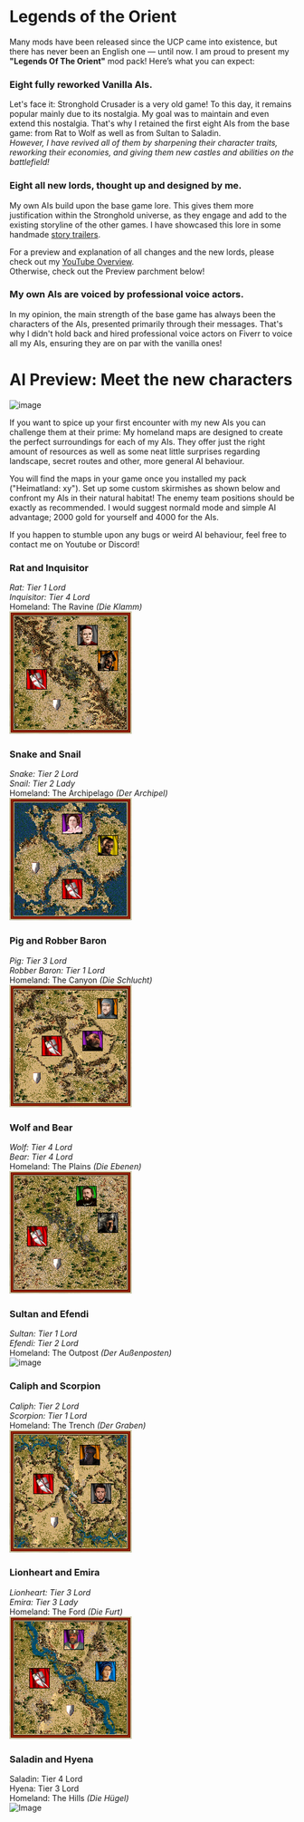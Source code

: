 # Legends of the Orient

Many mods have been released since the UCP came into existence, but there has never been an English one — until now.
I am proud to present my **"Legends Of The Orient"** mod pack!
Here’s what you can expect:

### Eight fully reworked Vanilla AIs.
Let's face it: Stronghold Crusader is a very old game! To this day, it remains popular mainly due to its nostalgia. My goal was to maintain and even extend this nostalgia. That's why I retained the first eight AIs from the base game: from Rat to Wolf as well as from Sultan to Saladin.  
*However, I have revived all of them by sharpening their character traits, reworking their economies, and giving them new castles and abilities on the battlefield!*  
  
### Eight all new lords, thought up and designed by me.
My own AIs build upon the base game lore. This gives them more justification within the Stronghold universe, as they engage and add to the existing storyline of the other games.  I have showcased this lore in some handmade [story trailers](https://www.youtube.com/watch?v=o4AaKaABcTQ&list=PLBN1Qfc9HaOUkFHLpETwAmZYOI0I-Y4Ae).  
  
For a preview and explanation of all changes and the new lords, please check out my [YouTube Overview](https://www.youtube.com/watch?v=rxP-eylX_Q4&list=PLBN1Qfc9HaOVOKqq8hps0GH84vONNWqEg).  
Otherwise, check out the Preview parchment below!  
  
### My own AIs are voiced by professional voice actors.
In my opinion, the main strength of the base game has always been the characters of the AIs, presented primarily through their messages. That's why I didn't hold back and hired professional voice actors on Fiverr to voice all my AIs, ensuring they are on par with the vanilla ones!


# AI Preview: Meet the new characters
![image](https://raw.githubusercontent.com/CrusaderPilaw/extension-Legends-of-the-Orient/71968dbc4be31718fa4740311740e04a3ff7c089/locale/Legends_Of_The_Orient.png) 

If you want to spice up your first encounter with my new AIs you can challenge them at their prime: My homeland maps are designed to create the perfect surroundings for each of my AIs.
They offer just the right amount of resources as well as some neat little surprises regarding landscape, secret routes and other, more general AI behaviour. 

You will find the maps in your game once you installed my pack ("Heimatland: xy").
Set up some custom skirmishes as shown below and confront my AIs in their natural habitat!
The enemy team positions should be exactly as recommended.
I would suggest normald mode and simple AI advantage; 2000 gold for yourself and 4000 for the AIs. 

If you happen to stumble upon any bugs or weird AI behaviour, feel free to contact me on Youtube or Discord!


### Rat and Inquisitor
*Rat: Tier 1 Lord*  
*Inquisitor: Tier 4 Lord*  
Homeland: The Ravine *(Die Klamm)*  
![image](https://raw.githubusercontent.com/CrusaderPilaw/extension-Legends-of-the-Orient/4f4b0a8adc823919ca237380df1f4528bd864f43/locale/Heimatland_Die_Klamm.png)


### Snake and Snail
*Snake: Tier 2 Lord*  
*Snail: Tier 2 Lady*  
Homeland: The Archipelago *(Der Archipel)*  
![image](https://raw.githubusercontent.com/CrusaderPilaw/extension-Legends-of-the-Orient/4f4b0a8adc823919ca237380df1f4528bd864f43/locale/Heimatland_Der_Archipel.png)


### Pig and Robber Baron
*Pig: Tier 3 Lord*  
*Robber Baron: Tier 1 Lord*  
Homeland: The Canyon *(Die Schlucht)*  
![image](https://raw.githubusercontent.com/CrusaderPilaw/extension-Legends-of-the-Orient/4f4b0a8adc823919ca237380df1f4528bd864f43/locale/Heimatland_Die_Schlucht.png)


### Wolf and Bear
*Wolf: Tier 4 Lord*  
*Bear: Tier 4 Lord*  
Homeland: The Plains *(Die Ebenen)*  
![image](https://raw.githubusercontent.com/CrusaderPilaw/extension-Legends-of-the-Orient/4f4b0a8adc823919ca237380df1f4528bd864f43/locale/Heimatland_Die_Ebenen.png)


### Sultan and Efendi
*Sultan: Tier 1 Lord*  
*Efendi: Tier 2 Lord*  
Homeland: The Outpost *(Der Außenposten)*  
![image](https://raw.githubusercontent.com/CrusaderPilaw/extension-Legends-of-the-Orient/4f4b0a8adc823919ca237380df1f4528bd864f43/locale/Heimatland_Der_Au%C3%9Fenposten.png)


### Caliph and Scorpion
*Caliph: Tier 2 Lord*  
*Scorpion: Tier 1 Lord*  
Homeland: The Trench *(Der Graben)*  
![image](https://raw.githubusercontent.com/CrusaderPilaw/extension-Legends-of-the-Orient/4f4b0a8adc823919ca237380df1f4528bd864f43/locale/Heimatland_Der_Graben.png)


### Lionheart and Emira
*Lionheart: Tier 3 Lord*  
*Emira: Tier 3 Lady*  
Homeland: The Ford *(Die Furt)*  
![image](https://raw.githubusercontent.com/CrusaderPilaw/extension-Legends-of-the-Orient/4f4b0a8adc823919ca237380df1f4528bd864f43/locale/Heimatland_Die_Furt.png)


### Saladin and Hyena
Saladin: Tier 4 Lord  
Hyena: Tier 3 Lord  
Homeland: The Hills *(Die Hügel)*  
![Image](https://raw.githubusercontent.com/CrusaderPilaw/extension-Legends-of-the-Orient/4f4b0a8adc823919ca237380df1f4528bd864f43/locale/Heimatland_Die_H%C3%BCgel.png)